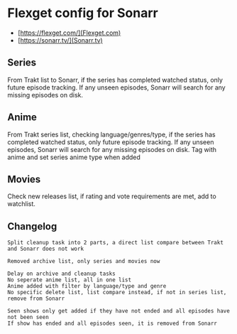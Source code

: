 # Flexget config for Sonarr

* [https://flexget.com/](Flexget.com)
* [https://sonarr.tv/](Sonarr.tv)

## Series
From Trakt list to Sonarr, if the series has completed watched status, only future episode tracking. 
If any unseen episodes, Sonarr will search for any missing episodes on disk.

## Anime
From Trakt series list, checking language/genres/type, if the series has completed watched status, only future episode tracking.
If any unseen episodes, Sonarr will search for any missing episodes on disk.
Tag with anime and set series anime type when added

## Movies
Check new releases list, if rating and vote requirements are met, add to watchlist.

## Changelog
```
Split cleanup task into 2 parts, a direct list compare between Trakt and Sonarr does not work
```
```
Removed archive list, only series and movies now
```
```
Delay on archive and cleanup tasks
No seperate anime list, all in one list
Anime added with filter by language/type and genre
No specific delete list, list compare instead, if not in series list, remove from Sonarr
```
```
Seen shows only get added if they have not ended and all episodes have not been seen
If show has ended and all episodes seen, it is removed from Sonarr
```

